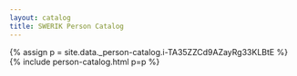 ```yaml
---
layout: catalog
title: SWERIK Person Catalog
---
```

{% assign p = site.data._person-catalog.i-TA35ZZCd9AZayRg33KLBtE %}
{% include person-catalog.html p=p %}

